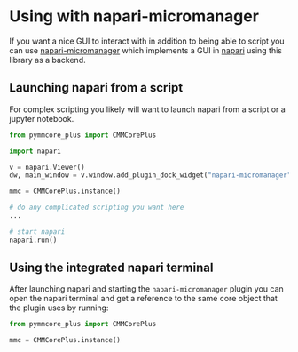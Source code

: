 # Using with napari-micromanager

If you want a nice GUI to interact with in addition to being able to script you can use [napari-micromanager](https://github.com/tlambert03/napari-micromanager#napari-micromanager) which implements a GUI in [napari](https://napari.org/) using this library as a backend.


## Launching napari from a script
For complex scripting you likely will want to launch napari from a script or a jupyter notebook.

```python
from pymmcore_plus import CMMCorePlus

import napari

v = napari.Viewer()
dw, main_window = v.window.add_plugin_dock_widget("napari-micromanager")

mmc = CMMCorePlus.instance()

# do any complicated scripting you want here
...

# start napari
napari.run()
```

## Using the integrated napari terminal

After launching napari and starting the `napari-micromanager` plugin you can open the napari terminal and get a reference to the same core object that the plugin uses by running:

```python
from pymmcore_plus import CMMCorePlus

mmc = CMMCorePlus.instance()
```
